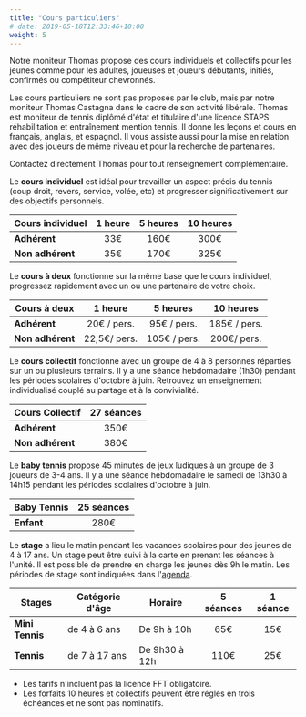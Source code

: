 ```yaml
---
title: "Cours particuliers"
# date: 2019-05-18T12:33:46+10:00
weight: 5
---
```

Notre moniteur Thomas propose des cours individuels et collectifs pour les jeunes comme pour les adultes, joueuses et joueurs débutants, initiés, confirmés ou compétiteur chevronnés.
<!--more-->

Les cours particuliers ne sont pas proposés par le club, mais par notre moniteur Thomas Castagna dans le cadre de son activité libérale.
Thomas est moniteur de tennis diplômé d'état et titulaire d'une licence STAPS réhabilitation et entraînement mention tennis.
Il donne les leçons et cours en français, anglais, et espagnol.
Il vous assiste aussi pour la mise en relation avec des joueurs de même niveau et pour la recherche de partenaires.

Contactez directement Thomas pour tout renseignement complémentaire.


Le **cours individuel** est idéal pour travailler un aspect précis du tennis (coup droit, revers, service, volée, etc) et progresser significativement sur des objectifs personnels.

| Cours individuel | 1 heure | 5 heures | 10 heures |
|------------------|:-------:|:--------:|:---------:|
| **Adhérent**     | 33€     | 160€     | 300€      |
| **Non adhérent** | 35€     | 170€     | 325€      |


Le **cours à deux** fonctionne sur la même base que le cours individuel, progressez rapidement avec un ou une partenaire de votre choix.

| Cours à deux     | 1 heure      | 5 heures     | 10 heures    |
|------------------|:------------:|:------------:|:------------:|
| **Adhérent**     | 20€ / pers.  | 95€ / pers.  | 185€ / pers. |
| **Non adhérent** | 22,5€/ pers. | 105€ / pers. | 200€/ pers.  |


Le **cours collectif** fonctionne avec un groupe de 4 à 8 personnes réparties sur un ou plusieurs terrains.
Il y a une séance hebdomadaire (1h30) pendant les périodes scolaires d'octobre à juin.
Retrouvez un enseignement individualisé couplé au partage et à la convivialité.

| Cours Collectif  | 27 séances |
|------------------|:----------:|
| **Adhérent**     | 350€       |
| **Non adhérent** | 380€       |


Le **baby tennis** propose 45 minutes de jeux ludiques à un groupe de 3 joueurs de 3-4 ans.
Il y a une séance hebdomadaire le samedi de 13h30 à 14h15 pendant les périodes scolaires d'octobre à juin.

| Baby Tennis | 25 séances |
|-------------|:----------:|
| **Enfant**  | 280€       |

Le **stage** a lieu le matin pendant les vacances scolaires pour des jeunes de 4 à 17 ans.
Un stage peut être suivi à la carte en prenant les séances à l'unité.
Il est possible de prendre en charge les jeunes dès 9h le matin.
Les périodes de stage sont indiquées dans l'[agenda](/services/agenda/).

| Stages          | Catégorie d'âge | Horaire       | 5 séances | 1 séance |
|-----------------|-----------------|---------------|:---------:|:--------:|
| **Mini Tennis** | de 4 à 6 ans    | De 9h à 10h   | 65€       | 15€      |
| **Tennis**      | de 7 à 17 ans   | De 9h30 à 12h | 110€      | 25€      |


- Les tarifs n'incluent pas la licence FFT obligatoire.
- Les forfaits 10 heures et collectifs peuvent être réglés en trois échéances et ne sont pas nominatifs.

